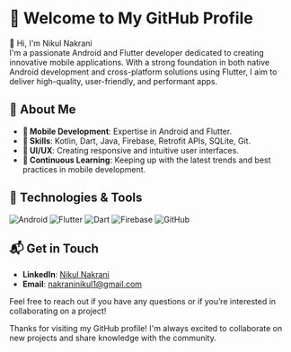 # 🌟 Welcome to My GitHub Profile

👋 Hi, I'm Nikul Nakrani  
I'm a passionate Android and Flutter developer dedicated to creating innovative mobile applications. With a strong foundation in both native Android development and cross-platform solutions using Flutter, I aim to deliver high-quality, user-friendly, and performant apps.

## 🚀 About Me
- **📱 Mobile Development**: Expertise in Android and Flutter.
- **🔧 Skills**: Kotlin, Dart, Java, Firebase, Retrofit APIs, SQLite, Git.
- **🎨 UI/UX**: Creating responsive and intuitive user interfaces.
- **🔄 Continuous Learning**: Keeping up with the latest trends and best practices in mobile development.

## 🔧 Technologies & Tools

![Android](https://img.shields.io/badge/Android-3DDC84?style=for-the-badge&logo=android&logoColor=white)
![Flutter](https://img.shields.io/badge/Flutter-02569B?style=for-the-badge&logo=flutter&logoColor=white)
![Dart](https://img.shields.io/badge/Dart-0175C2?style=for-the-badge&logo=dart&logoColor=white)
![Firebase](https://img.shields.io/badge/Firebase-FFCA28?style=for-the-badge&logo=firebase&logoColor=white)
![GitHub](https://img.shields.io/badge/GitHub-181717?style=for-the-badge&logo=github&logoColor=white)

## 📬 Get in Touch
- **LinkedIn**: [Nikul Nakrani](https://www.linkedin.com/in/nikul-nakrani-290055219)
- **Email**: [nakraninikul1@gmail.com](mailto:nakraninikul1@gmail.com)

Feel free to reach out if you have any questions or if you’re interested in collaborating on a project!

Thanks for visiting my GitHub profile! I'm always excited to collaborate on new projects and share knowledge with the community.
